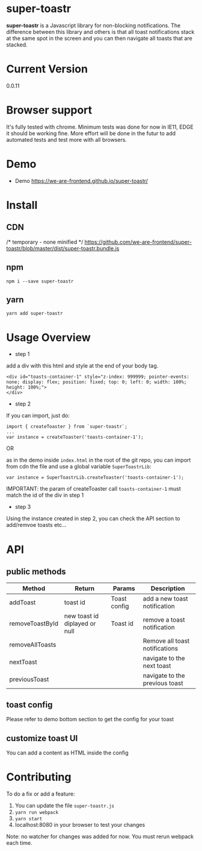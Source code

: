 # super-toastr
**super-toastr** is a Javascript library for non-blocking notifications.
The difference between this library and others is that all toast notifications 
stack at the same spot in the screen and you can then navigate all toasts that are stacked.

# Current Version
0.0.11

# Browser support
It's fully tested with chrome. Minimum tests was done for now in IE11, EDGE it should be working fine.
More effort will be done in the futur to add automated tests and test more with all browsers.

# Demo
- Demo https://we-are-frontend.github.io/super-toastr/

# Install

## CDN
/* temporary - none minified */
https://github.com/we-are-frontend/super-toastr/blob/master/dist/super-toastr.bundle.js

## npm
```
npm i --save super-toastr
```

## yarn
```
yarn add super-toastr
```

# Usage Overview
- step 1

add a div with this html and style at the end of your body tag.
```
<div id="toasts-container-1" style="z-index: 999999; pointer-events: none; display: flex; position: fixed; top: 0; left: 0; width: 100%; height: 100%;">
</div>
```

- step 2

If you can import, just do:
```
import { createToaster } from `super-toastr`;
...
var instance = createToaster('toasts-container-1');
```

OR 

as in the demo inside `index.html` in the root of the git repo, you can import from cdn the file and use a global variable `SuperToastrLib`: 

```
var instance = SuperToastrLib.createToaster('toasts-container-1');
```

IMPORTANT: the param of createToaster call `toasts-container-1` must match the id of the div in step 1

- step 3

Using the instance created in step 2, you can check the API section to add/remvoe toasts etc...

# API

## public methods

| Method            | Return                         | Params           | Description                                                                                                                                     |
| ----------------- | ------------------------------ | ----------------- | ----------------------------------------------------------------------------------------------------------------------------------------------- |
| addToast          | toast id                      | Toast config             | add a new toast notification                                |                                                                                                                     |
| removeToastById   | new toast id diplayed or null                         | Toast id              | remove a toast notification                                                                                                             |
| removeAllToasts   |                          |               | Remove all toast notifications                                                                                                    |
| nextToast         |                                |                   | navigate to the next toast     
| previousToast     |                                |                   | navigate to the previous toast   

## toast config 
Please refer to demo bottom section to get the config for your toast

## customize toast UI
You can add a content as HTML inside the config

# Contributing
To do a fix or add a feature:
1. You can update the file `super-toastr.js` 
2. ``` yarn run webpack ```
3. ``` yarn start ```
4. localhost:8080 in your browser to test your changes

Note: no watcher for changes was added for now. You must rerun webpack each time.


